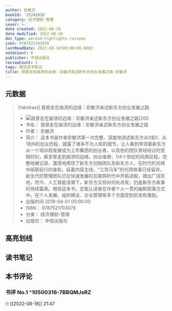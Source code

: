 ```yaml
---
author: 俞敏洪
bookId: '25242026'
category: 经济理财-管理
cover: >-
date created: 2022-08-19
date modified: 2022-08-20
doc_type: weread-highlights-reviews
isbn: 9787521703078
lastReadDate: 2022-08-18T00:00:00.000Z
noteCount: 0
publisher: 中信出版社
reviewCount: 1
tags: 微信读书笔记
title: 我曾走在崩溃的边缘：俞敏洪亲述新东方创业发展之路-俞敏洪
---
```


## 元数据

> [!abstract] 我曾走在崩溃的边缘：俞敏洪亲述新东方创业发展之路
> - ![ 我曾走在崩溃的边缘：俞敏洪亲述新东方创业发展之路|200](https://wfqqreader-1252317822.image.myqcloud.com/cover/26/25242026/t7_25242026.jpg)
> - 书名： 我曾走在崩溃的边缘：俞敏洪亲述新东方创业发展之路
> - 作者： 俞敏洪
> - 简介： 这本书是作者俞敏洪第一次完整、深度地讲述新东方从0到1、从1到N的创业历程，披露了诸多不为人知的细节，让人看到带领着新东方从一个培训班发展成为上市集团的创业者，以及他的团队曾经经过的至暗时刻，甚至曾走到崩溃的边缘。创业维艰，1/4个世纪的风雨征程，完整地被记录，激荡地再现了新东方创始团队及新东方人，在时代的光辉中砥砺前行的身影。延着内容主线，“三驾马车”的光阴故事已经留存，新生代的管理团队已在快速发展的互联网时代中开拓进取，搏出广阔天地，而今，人工智能浪潮下，新东方又将向何处进发，仍是新东方故事的待续篇章。相信这本书，定能让读者在作者个人一贯的幽默叙事方式中，在个人发展、组织建设、企业管理等多个方面受到启发和激励。
> - 出版时间 2019-04-01 00:00:00
> - ISBN： 9787521703078
> - 分类： 经济理财-管理
> - 出版社： 中信出版社

## 高亮划线

## 读书笔记

## 本书评论

### 书评 No.1 ^10500316-7BBQMJsRZ

⏱ [[2022-08-18]] 21:47
